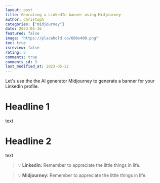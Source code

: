 ```yaml
---
layout: post
title: Genrating a LinkedIn banner using Midjourney
author: Christoph
categories: ["midjourney"]
date: 2023-05-16
featured: false
image: "https://placehold.co/600x400.png"
toc: true
isreview: false
rating: 5
comments: true
comments_id: 3
last_modified_at: 2023-05-22
---
```


Let's use the the AI generator Midjourney to generate a banner for your LinkedIn profile.

# Headline 1

text

# Headline 2

text

> :bulb: **LinkedIn:** Remember to appreciate the little things in life.

> :bulb: **Midjourney:**
> Remember to appreciate the little things in life.
